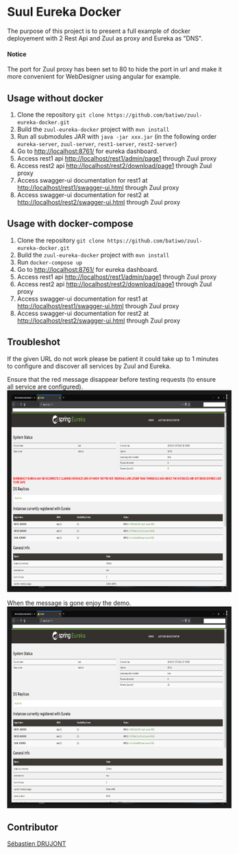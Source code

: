 # Suul Eureka Docker

The purpose of this project is to present a full example of docker deployement with 2 Rest Api and Zuul as proxy and Eureka as "DNS".

#### Notice
The port for Zuul proxy has been set to 80 to hide the port in url and make it more convenient for WebDesigner using angular for example.

## Usage without docker
1. Clone the repository `git clone https://github.com/batiwo/zuul-eureka-docker.git` 
2. Build the `zuul-eureka-docker` project with `mvn install`
3. Run all submodules JAR with `java -jar xxx.jar` (in the following order `eureka-server`, `zuul-server`, `rest1-server`, `rest2-server`)
4. Go to [http://localhost:8761/](http://localhost:8761/) for eureka dashboard.
5. Access rest1 api [http://localhost/rest1/admin/page1](http://localhost/rest1/admin/page1) through Zuul proxy
6. Access rest2 api [http://localhost/rest2/download/page1](http://localhost/rest2/download/page1) through Zuul proxy
7. Access swagger-ui documentation for rest1 at [http://localhost/rest1/swagger-ui.html](http://localhost/rest1/swagger-ui.html) through Zuul proxy
8. Access swagger-ui documentation for rest2 at [http://localhost/rest2/swagger-ui.html](http://localhost/rest2/swagger-ui.html) through Zuul proxy


## Usage with docker-compose
1. Clone the repository `git clone https://github.com/batiwo/zuul-eureka-docker.git` 
2. Build the `zuul-eureka-docker` project with `mvn install`
3. Run `docker-compose up`
4. Go to [http://localhost:8761/](http://localhost:8761/) for eureka dashboard.
5. Access rest1 api [http://localhost/rest1/admin/page1](http://localhost/rest1/admin/page1) through Zuul proxy
6. Access rest2 api [http://localhost/rest2/download/page1](http://localhost/rest2/download/page1) through Zuul proxy
7. Access swagger-ui documentation for rest1 at [http://localhost/rest1/swagger-ui.html](http://localhost/rest1/swagger-ui.html) through Zuul proxy
8. Access swagger-ui documentation for rest2 at [http://localhost/rest2/swagger-ui.html](http://localhost/rest2/swagger-ui.html) through Zuul proxy

## Troubleshot
If the given URL do not work please be patient it could take up to 1 minutes to configure and discover all services by Zuul and Eureka.

Ensure that the red message disappear before testing requests (to ensure all service are configured).
<img src=eureka-dashboard-wait.png alt="Screenshot wait for Zuul/Eureka" width="700" height="450" border="10"/>

When the message is gone enjoy the demo. 
<img src=eureka-dashboard-ready.png alt="Screenshot demo ready" width="700" height="450" border="10"/>

## Contributor
[Sébastien DRUJONT](https://github.com/batiwo)
